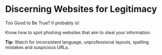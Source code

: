 # Discerning Websites for Legitimacy

Too Good to Be True? It probably is!

Know how to spot phishing websites that aim to steal your information.

**Tip:** Watch for inconsistent language, unprofessional layouts, spelling mistakes and suspicious URLs.
